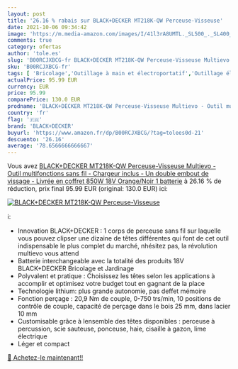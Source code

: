 ```yaml
---
layout: post
title: '26.16 % rabais sur BLACK+DECKER MT218K-QW Perceuse-Visseuse'
date: 2021-10-06 09:34:42
image: 'https://m.media-amazon.com/images/I/41l3rA8UMTL._SL500_._SL400_.jpg'
comments: true
category: ofertas
author: 'tole.es'
slug: 'B00RCJXBCG-fr BLACK+DECKER MT218K-QW Perceuse-Visseuse Multievo - Outil...'
sku: 'B00RCJXBCG-fr'
tags: [ 'Bricolage','Outillage à main et électroportatif','Outillage électroportatif','Outils oscillants','black+decker', ]
actualPrice: 95.99 EUR
currency: EUR
price: 95.99
comparePrice: 130.0 EUR
prodname: 'BLACK+DECKER MT218K-QW Perceuse-Visseuse Multievo - Outil multifonctions sans fil - Chargeur inclus - Un double embout de vissage - Livrée en coffret 850W  18V  Orange/Noir  1 batterie'
country: 'fr'
flag: '🇫🇷'
brand: 'BLACK+DECKER'
buyurl: 'https://www.amazon.fr/dp/B00RCJXBCG/?tag=tolees0d-21'
descuento: '26.16'
average: '78.6566666666667'
---
```


Vous avez [BLACK+DECKER MT218K-QW Perceuse-Visseuse Multievo - Outil multifonctions sans fil - Chargeur inclus - Un double embout de vissage - Livrée en coffret 850W  18V  Orange/Noir  1 batterie](https://www.amazon.fr/dp/B00RCJXBCG/?tag=tolees0d-21)  à  26.16 % de réduction, prix final  95.99 EUR (original: 130.0 EUR) ici:

[![BLACK+DECKER MT218K-QW Perceuse-Visseuse](https://m.media-amazon.com/images/I/41l3rA8UMTL._SL500_._SL400_.jpg)](https://www.amazon.fr/dp/B00RCJXBCG/?tag=tolees0d-21)

ℹ️:

- Innovation BLACK+DECKER : 1 corps de perceuse sans fil sur laquelle vous pouvez clipser une dizaine de têtes différentes qui font de cet outil indispensable le plus complet du marché, nhésitez pas, la révolution multievo vous attend
- Batterie interchangeable avec la totalité des produits 18V BLACK+DECKER Bricolage et Jardinage
- Polyvalent et pratique : Choisissez les têtes selon les applications à accomplir et optimisez votre budget tout en gagnant de la place
- Technologie lithium: plus grande autonomie, pas deffet mémoire
- Fonction perçage : 20,9 Nm de couple, 0-750 trs/min, 10 positions de contrôle de couple, capacité de perçage dans le bois 25 mm, dans lacier 10 mm
- Customisable grâce à lensemble des têtes disponibles : perceuse à percussion, scie sauteuse, ponceuse, haie, cisaille à gazon, lime électrique
- Léger et compact

[🛒 Achetez-le maintenant!!](https://www.amazon.fr/dp/B00RCJXBCG/?tag=tolees0d-21)
